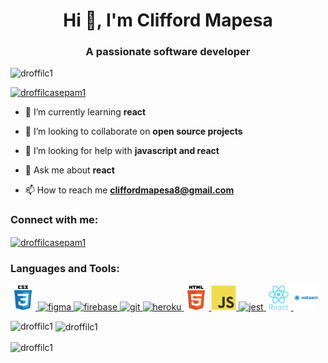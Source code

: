 <h1 align="center">Hi 👋, I'm Clifford Mapesa</h1>
<h3 align="center">A passionate software developer</h3>

<p align="left"> <img src="https://komarev.com/ghpvc/?username=droffilc1&label=Profile%20views&color=0e75b6&style=flat" alt="droffilc1" /> </p>

<p align="left"> <a href="https://twitter.com/droffilcasepam1" target="blank"><img src="https://img.shields.io/twitter/follow/droffilcasepam1?logo=twitter&style=for-the-badge" alt="droffilcasepam1" /></a> </p>

- 🌱 I’m currently learning **react**

- 👯 I’m looking to collaborate on **open source projects**

- 🤝 I’m looking for help with **javascript and react**

- 💬 Ask me about **react**

- 📫 How to reach me **cliffordmapesa8@gmail.com**

<h3 align="left">Connect with me:</h3>
<p align="left">
<a href="https://twitter.com/droffilcasepam1" target="blank"><img align="center" src="https://raw.githubusercontent.com/rahuldkjain/github-profile-readme-generator/master/src/images/icons/Social/twitter.svg" alt="droffilcasepam1" height="30" width="40" /></a>
</p>

<h3 align="left">Languages and Tools:</h3>
<p align="left"> <a href="https://www.w3schools.com/css/" target="_blank" rel="noreferrer"> <img src="https://raw.githubusercontent.com/devicons/devicon/master/icons/css3/css3-original-wordmark.svg" alt="css3" width="40" height="40"/> </a> <a href="https://www.figma.com/" target="_blank" rel="noreferrer"> <img src="https://www.vectorlogo.zone/logos/figma/figma-icon.svg" alt="figma" width="40" height="40"/> </a> <a href="https://firebase.google.com/" target="_blank" rel="noreferrer"> <img src="https://www.vectorlogo.zone/logos/firebase/firebase-icon.svg" alt="firebase" width="40" height="40"/> </a> <a href="https://git-scm.com/" target="_blank" rel="noreferrer"> <img src="https://www.vectorlogo.zone/logos/git-scm/git-scm-icon.svg" alt="git" width="40" height="40"/> </a> <a href="https://heroku.com" target="_blank" rel="noreferrer"> <img src="https://www.vectorlogo.zone/logos/heroku/heroku-icon.svg" alt="heroku" width="40" height="40"/> </a> <a href="https://www.w3.org/html/" target="_blank" rel="noreferrer"> <img src="https://raw.githubusercontent.com/devicons/devicon/master/icons/html5/html5-original-wordmark.svg" alt="html5" width="40" height="40"/> </a> <a href="https://developer.mozilla.org/en-US/docs/Web/JavaScript" target="_blank" rel="noreferrer"> <img src="https://raw.githubusercontent.com/devicons/devicon/master/icons/javascript/javascript-original.svg" alt="javascript" width="40" height="40"/> </a> <a href="https://jestjs.io" target="_blank" rel="noreferrer"> <img src="https://www.vectorlogo.zone/logos/jestjsio/jestjsio-icon.svg" alt="jest" width="40" height="40"/> </a> <a href="https://reactjs.org/" target="_blank" rel="noreferrer"> <img src="https://raw.githubusercontent.com/devicons/devicon/master/icons/react/react-original-wordmark.svg" alt="react" width="40" height="40"/> </a> <a href="https://webpack.js.org" target="_blank" rel="noreferrer"> <img src="https://raw.githubusercontent.com/devicons/devicon/d00d0969292a6569d45b06d3f350f463a0107b0d/icons/webpack/webpack-original-wordmark.svg" alt="webpack" width="40" height="40"/> </a> </p>

<p><img align="left" src="https://github-readme-stats.vercel.app/api/top-langs?username=droffilc1&show_icons=true&locale=en&layout=compact" alt="droffilc1" /></p>

<p>&nbsp;<img align="center" src="https://github-readme-stats.vercel.app/api?username=droffilc1&show_icons=true&locale=en" alt="droffilc1" /></p>

<p><img align="center" src="https://github-readme-streak-stats.herokuapp.com/?user=droffilc1&" alt="droffilc1" /></p>






